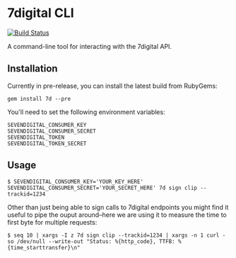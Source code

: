 7digital CLI
============

[![Build Status](https://travis-ci.org/samcrang/7digital-cli.svg?branch=master)](https://travis-ci.org/samcrang/7digital-cli)

A command-line tool for interacting with the 7digital API.

Installation
------------

Currently in pre-release, you can install the latest build from RubyGems:

```
gem install 7d --pre
```

You'll need to set the following environment variables:

```
SEVENDIGITAL_CONSUMER_KEY
SEVENDIGITAL_CONSUMER_SECRET
SEVENDIGITAL_TOKEN
SEVENDIGITAL_TOKEN_SECRET
```

Usage
-----

```
$ SEVENDIGITAL_CONSUMER_KEY='YOUR_KEY_HERE' SEVENDIGITAL_CONSUMER_SECRET='YOUR_SECRET_HERE' 7d sign clip --trackid=1234
```

Other than just being able to sign calls to 7digital endpoints you might find it useful to pipe the ouput around–here we are using it to measure the time to first byte for multiple requests:

```
$ seq 10 | xargs -I z 7d sign clip --trackid=1234 | xargs -n 1 curl -so /dev/null --write-out "Status: %{http_code}, TTFB: %{time_starttransfer}\n"
```
